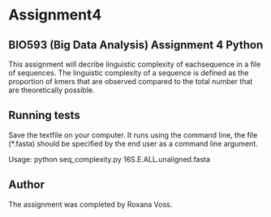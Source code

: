 # Assignment4
## BIO593 (Big Data Analysis) Assignment 4 Python
This assignment will decribe linguistic complexity of eachsequence in a file of sequences. 
The linguistic complexity of a sequence is defined as the proportion of kmers that are
observed compared to the total number that are theoretically possible.

## Running tests
Save the textfile on your computer.
It runs using the command line, the file (*.fasta) should be specified by the end user as a command line argument.

Usage:
python seq_complexity.py 16S.E.ALL.unaligned.fasta

## Author
The assignment was completed by Roxana Voss.
